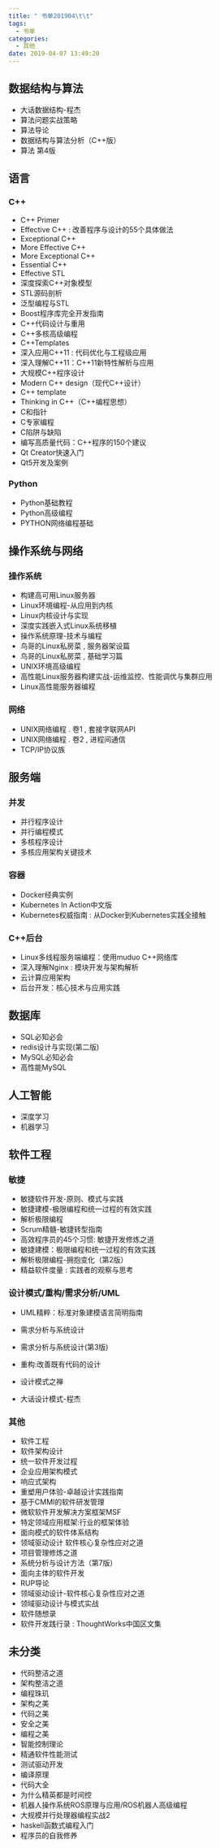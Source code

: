 ```yaml
---
title: " 书单201904\t\t"
tags:
  - 书单
categories:
  - 其他
date: 2019-04-07 13:49:20
---
```


## 数据结构与算法

  - 大话数据结构-程杰
  - 算法问题实战策略
  - 算法导论
  - 数据结构与算法分析（C++版）
  - 算法 第4版

  ## 语言

  ### C++

  - C++ Primer
  - Effective C++ : 改善程序与设计的55个具体做法 
  - Exceptional C++
  - More Effective C++
  - More Exceptional C++
  - Essential C++ 
  - Effective STL
  - 深度探索C++对象模型 
  - STL源码剖析
  - 泛型编程与STL
  - Boost程序库完全开发指南
  - C++代码设计与重用
  - C++多核高级编程
  - C++Templates
  - 深入应用C++11 : 代码优化与工程级应用 
  - 深入理解C++11：C++11新特性解析与应用 
  - 大规模C++程序设计
  - Modern C++ design（现代C++设计）
  - C++ template
  - Thinking in C++（C++编程思想）
  - C和指针
  - C专家编程
  - C陷阱与缺陷
  - 编写高质量代码：C++程序的150个建议
  - Qt Creator快速入门  
  - Qt5开发及案例  

  ### Python

  - Python基础教程
  - Python高级编程
  - PYTHON网络编程基础

  ## 操作系统与网络

  ### 操作系统

  - 构建高可用Linux服务器
  - Linux环境编程-从应用到内核
  -   Linux内核设计与实现  
  - 深度实践嵌入式Linux系统移植
  - 操作系统原理-技术与编程
  - 鸟哥的Linux私房菜 , 服务器架设篇
  - 鸟哥的Linux私房菜 , 基础学习篇
  - UNIX环境高级编程
  - 高性能Linux服务器构建实战-运维监控、性能调优与集群应用
  - Linux高性能服务器编程

  ### 网络

  -   UNIX网络编程 . 卷1 , 套接字联网API  
  -   UNIX网络编程 . 卷2 , 进程间通信  
  - TCP/IP协议族

  ## 服务端

  ### 并发

  - 并行程序设计
  - 并行编程模式
  - 多核程序设计
  - 多核应用架构关键技术

  ### 容器

  - Docker经典实例
  - Kubernetes In Action中文版
  - Kubernetes权威指南 : 从Docker到Kubernetes实践全接触

  ### C++后台

  -   Linux多线程服务端编程：使用muduo C++网络库  
  - 深入理解Nginx : 模块开发与架构解析
  - 云计算应用架构
  - 后台开发：核心技术与应用实践

  ## 数据库

  -   SQL必知必会  
  -   redis设计与实现(第二版)  
  -   MySQL必知必会  
  - 高性能MySQL

  ## 人工智能

  - 深度学习
  - 机器学习

  ## 软件工程

  ### 敏捷

  -   敏捷软件开发-原则、模式与实践  
  - 敏捷建模-极限编程和统一过程的有效实践
  - 解析极限编程
  - Scrum精髓-敏捷转型指南
  - 高效程序员的45个习惯: 敏捷开发修炼之道
  - 敏捷建模：极限编程和统一过程的有效实践
  - 解析极限编程-拥抱变化（第2版）
  - 精益软件度量 : 实践者的观察与思考

  ### 设计模式/重构/需求分析/UML

  -   UML精粹：标准对象建模语言简明指南  

  -   需求分析与系统设计  
  - 需求分析与系统设计(第3版)

  -   重构:改善既有代码的设计  

  -   设计模式之禅  
  -   大话设计模式-程杰  

  ### 其他

  -   软件工程  
  -   软件架构设计  
  - 统一软件开发过程
  - 企业应用架构模式
  - 响应式架构
  - 重塑用户体验-卓越设计实践指南
  - 基于CMMI的软件研发管理
  - 微软软件开发解决方案框架MSF
  - 特定领域应用框架:行业的框架体验
  - 面向模式的软件体系结构
  - 领域驱动设计 软件核心复杂性应对之道
  - 项目管理修炼之道
  - 系统分析与设计方法（第7版）
  -   面向主体的软件开发  
  - RUP导论
  - 领域驱动设计-软件核心复杂性应对之道
  - 领域驱动设计与模式实战
  - 软件随想录
  - 软件开发践行录 : ThoughtWorks中国区文集

  ## 未分类

  -   代码整洁之道  
  - 架构整洁之道
  -   编程珠玑  
  - 架构之美
  - 代码之美
  - 安全之美
  - 编程之美
  - 智能控制理论
  - 精通软件性能测试
  - 测试驱动开发
  - 编译原理
  - 代码大全
  - 为什么精英都是时间控
  - 机器人操作系统ROS原理与应用/ROS机器人高级编程
  - 大规模并行处理器编程实战2
  - haskell函数式编程入门
  - 程序员的自我修养
